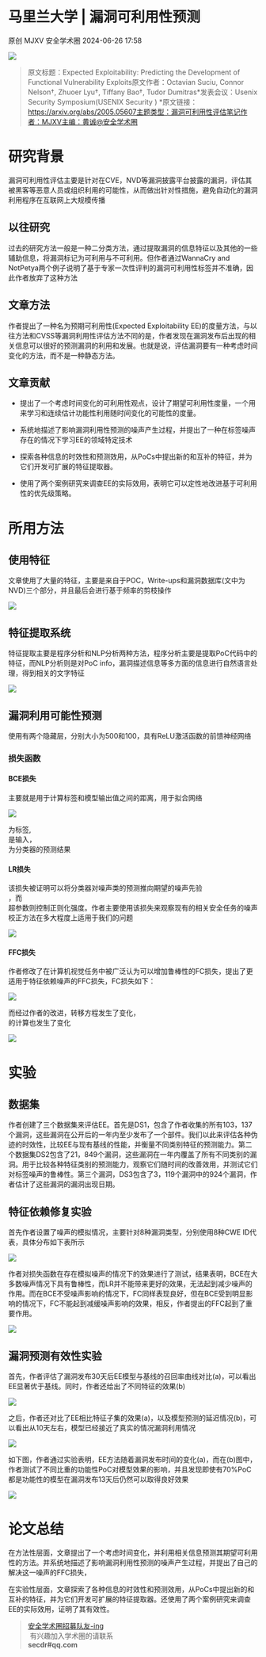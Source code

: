 #  马里兰大学 | 漏洞可利用性预测   
原创 MJXV  安全学术圈   2024-06-26 17:58  
  
![](https://mmbiz.qpic.cn/sz_mmbiz_png/6Dibw6L070WHgeT6d1HnKwwdKBJEQz5lktQs4iaLia0uJ3U9aOSCZ4WibiaoeorWicAhWiaykYSqE2118MHDN8lR7GA6g/640?wx_fmt=png&from=appmsg "")  
> 原文标题：Expected Exploitability: Predicting the Development of Functional Vulnerability Exploits原文作者：Octavian Suciu, Connor Nelson†, Zhuoer Lyu†, Tiffany Bao†, Tudor Dumitras*发表会议：Usenix Security Symposium(USENIX Security ) *原文链接：https://arxiv.org/abs/2005.05607主题类型：漏洞可利用性评估笔记作者：MJXV主编：黄诚@安全学术圈  
  
# 研究背景  
  
漏洞可利用性评估主要是针对在CVE，NVD等漏洞披露平台披露的漏洞，评估其被黑客等恶意人员或组织利用的可能性，从而做出针对性措施，避免自动化的漏洞利用程序在互联网上大规模传播  
## 以往研究  
  
过去的研究方法一般是一种二分类方法，通过提取漏洞的信息特征以及其他的一些辅助信息，将漏洞标记为可利用与不可利用。但作者通过WannaCry and NotPetya两个例子说明了基于专家一次性评判的漏洞可利用性标签并不准确，因此作者放弃了这种方法  
## 文章方法  
  
作者提出了一种名为预期可利用性(Expected Exploitability EE)的度量方法，与以往方法和CVSS等漏洞利用性评估方法不同的是，作者发现在漏洞发布后出现的相关信息可以很好的预测漏洞的利用和发展。也就是说，评估漏洞要有一种考虑时间变化的方法，而不是一种静态方法。  
## 文章贡献  
- 提出了一个考虑时间变化的可利用性观点，设计了期望可利用性度量，一个用来学习和连续估计功能性利用随时间变化的可能性的度量。  
  
- 系统地描述了影响漏洞利用性预测的噪声产生过程，并提出了一种在标签噪声存在的情况下学习EE的领域特定技术  
  
- 探索各种信息的时效性和预测效用，从PoCs中提出新的和互补的特征，并为它们开发可扩展的特征提取器。  
  
- 使用了两个案例研究来调查EE的实际效用，表明它可以定性地改进基于可利用性的优先级策略。  
  
# 所用方法  
## 使用特征  
  
文章使用了大量的特征，主要是来自于POC，Write-ups和漏洞数据库(文中为NVD)三个部分，并且最后会进行基于频率的剪枝操作  
  
![](https://mmbiz.qpic.cn/sz_mmbiz_png/6Dibw6L070WHgeT6d1HnKwwdKBJEQz5lkv7WNibibuHicicqOBbyNWyDsIAoRZDdkn61to3ZYFxnWUVbnfgsBBNh4UA/640?wx_fmt=png&from=appmsg "")  
## 特征提取系统  
  
特征提取主要是程序分析和NLP分析两种方法，程序分析主要是提取PoC代码中的特征，而NLP分析则是对PoC info，漏洞描述信息等多方面的信息进行自然语言处理，得到相关的文字特征  
  
![](https://mmbiz.qpic.cn/sz_mmbiz_png/6Dibw6L070WHgeT6d1HnKwwdKBJEQz5lkncCNuR3xya4g0MbrVXiaSWK4svWTc8vBrbJVmPLvuY7bfUJNdtNYg0g/640?wx_fmt=png&from=appmsg "")  
## 漏洞利用可能性预测  
  
使用有两个隐藏层，分别大小为500和100，具有ReLU激活函数的前馈神经网络  
### 损失函数  
#### BCE损失  
  
主要就是用于计算标签和模型输出值之间的距离，用于拟合网络  
  
![](https://mmbiz.qpic.cn/sz_mmbiz_png/6Dibw6L070WHgeT6d1HnKwwdKBJEQz5lkQjuLQUNKyibWyDic4FNJ42B1oaick7fhRZglm9KnSVwUb8enp83QgohRQ/640?wx_fmt=png&from=appmsg "")  
  
为标签,   
是输入，  
为分类器的预测结果  
#### LR损失  
  
该损失被证明可以将分类器对噪声类的预测推向期望的噪声先验  
，而  
超参数则控制正则化强度。作者主要使用该损失来观察现有的相关安全任务的噪声校正方法在多大程度上适用于我们的问题  
  
![](https://mmbiz.qpic.cn/sz_mmbiz_png/6Dibw6L070WHgeT6d1HnKwwdKBJEQz5lkiaI5u7aNvicia7369mJsEbuEkB0HAFPhEQ4UHtDzmGOuoXgz9GMAWYyIQ/640?wx_fmt=png&from=appmsg "")  
#### FFC损失  
  
作者修改了在计算机视觉任务中被广泛认为可以增加鲁棒性的FC损失，提出了更适用于特征依赖噪声的FFC损失，FC损失如下：  
  
![](https://mmbiz.qpic.cn/sz_mmbiz_png/6Dibw6L070WHgeT6d1HnKwwdKBJEQz5lkB6q4IuW8AwFTeSnSM4b5gH9plsD9JUCcMF0GMvrTficXSozj13bxGvw/640?wx_fmt=png&from=appmsg "")  
  
而经过作者的改进，转移方程发生了变化，  
的计算也发生了变化  
  
![](https://mmbiz.qpic.cn/sz_mmbiz_png/6Dibw6L070WHgeT6d1HnKwwdKBJEQz5lkSBy57CTs1cF3FzcB0eEejB1ibNTPEvftnqcad1TfcwPPEKKo2Rq92IQ/640?wx_fmt=png&from=appmsg "")  
# 实验  
## 数据集  
  
作者创建了三个数据集来评估EE。首先是DS1，包含了作者收集的所有103，137个漏洞，这些漏洞在公开后的一年内至少发布了一个部件。我们以此来评估各种伪迹的时效性，比较EE与现有基线的性能，并衡量不同类别特征的预测能力。第二个数据集DS2包含了21，849个漏洞，这些漏洞在一年内覆盖了所有不同类别的漏洞。用于比较各种特征类别的预测能力，观察它们随时间的改善效用，并测试它们对标签噪声的鲁棒性。第三个漏洞，DS3包含了3，119个漏洞中的924个漏洞，作者估计了这些漏洞的漏洞出现日期。  
## 特征依赖修复实验  
  
首先作者设置了噪声的模拟情况，主要针对8种漏洞类型，分别使用8种CWE ID代表，具体分布如下表所示  
  
![](https://mmbiz.qpic.cn/sz_mmbiz_png/6Dibw6L070WHgeT6d1HnKwwdKBJEQz5lkEfPA8tkO8qDUkZiawwJBeCV9vhMR8soXd7I1lgGsuPHibAOFlCArMSWQ/640?wx_fmt=png&from=appmsg "")  
  
作者对损失函数在存在模拟噪声的情况下的效果进行了测试，结果表明，BCE在大多数噪声情况下具有鲁棒性，而LR并不能带来更好的效果，无法起到减少噪声的作用。而在BCE不受噪声影响的情况下，FC同样表现良好，但在BCE受到明显影响的情况下，FC不能起到减缓噪声影响的效果，相反，作者提出的FFC起到了重要作用。  
  
![](https://mmbiz.qpic.cn/sz_mmbiz_png/6Dibw6L070WHgeT6d1HnKwwdKBJEQz5lkzou3MiaLpYTDenf3WU8ibbrjCQaibCDRCeRGQc5RrswS6H5ya2b8U5lBA/640?wx_fmt=png&from=appmsg "")  
## 漏洞预测有效性实验  
  
首先，作者评估了漏洞发布30天后EE模型与基线的召回率曲线对比(a)，可以看出EE显著优于基线。同时，作者还给出了不同特征的效果(b)  
  
![](https://mmbiz.qpic.cn/sz_mmbiz_png/6Dibw6L070WHgeT6d1HnKwwdKBJEQz5lkPEshby9cK9XRlJtZK6O6DK7jBPwVgDPc55CTH16fJnxvhBFic8sVcPw/640?wx_fmt=png&from=appmsg "")  
  
之后，作者还对比了EE相比特征子集的效果(a)，以及模型预测的延迟情况(b)，可以看出从10天左右，模型已经接近了真实的情况漏洞利用情况  
  
![](https://mmbiz.qpic.cn/sz_mmbiz_png/6Dibw6L070WHgeT6d1HnKwwdKBJEQz5lkCI0Spurv4TdA2426R6lWiclUQEbiay2Q4naOrEfzOgmXByCmXT6YAb3Q/640?wx_fmt=png&from=appmsg "")  
  
如下图，作者通过实验表明，EE方法随着漏洞发布时间的变化(a)，而在(b)图中，作者测试了不同比重的功能性PoC对模型效果的影响，并且发现即使有70%PoC都是功能性的模型在漏洞发布13天后仍然可以取得良好效果  
  
![](https://mmbiz.qpic.cn/sz_mmbiz_png/6Dibw6L070WHgeT6d1HnKwwdKBJEQz5lkXnodJp1glsehERUZWcFd7qeQ03fIue5TmNJapYbiczlA8UcicjGObUmg/640?wx_fmt=png&from=appmsg "")  
# 论文总结  
  
在方法性层面，文章提出了一个考虑时间变化，并利用相关信息预测其期望可利用性的方法。并系统地描述了影响漏洞利用性预测的噪声产生过程，并提出了自己的解决这一噪声的FFC损失，  
  
在实验性层面，文章探索了各种信息的时效性和预测效用，从PoCs中提出新的和互补的特征，并为它们开发可扩展的特征提取器。还使用了两个案例研究来调查EE的实际效用，证明了其有效性。  
  
> [安全学术圈招募队友-ing](http://mp.weixin.qq.com/s?__biz=MzU5MTM5MTQ2MA==&mid=2247484475&idx=1&sn=2c91c6a161d1c5bc3b424de3bccaaee0&chksm=fe2efbb0c95972a67513c3340c98e20c752ca06d8575838c1af65fc2d6ddebd7f486aa75f6c3&scene=21#wechat_redirect)  
 有兴趣加入学术圈的请联系   
**secdr#qq.com**  
  
  
  
